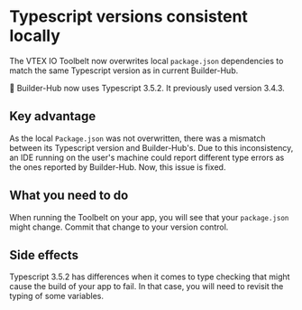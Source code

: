 # Typescript versions consistent locally

The VTEX IO Toolbelt now overwrites local `package.json` dependencies to match the same Typescript version as in current Builder-Hub.

:eyes: Builder-Hub now uses Typescript 3.5.2. It previously used version 3.4.3.

## Key advantage

As the local `Package.json` was not overwritten, there was a mismatch between its Typescript version and Builder-Hub's. Due to this inconsistency, an IDE running on the user's machine could report different type errors as the ones reported by Builder-Hub. Now, this issue is fixed. 

## What you need to do

When running the Toolbelt on your app, you will see that your `package.json` might change. Commit that change to your version control.

## Side effects

Typescript 3.5.2 has differences when it comes to type checking that might cause the build of your app to fail. In that case, you will need to revisit the typing of some variables.
